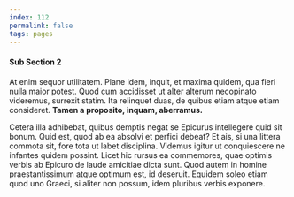 ```yaml
---
index: 112
permalink: false
tags: pages
---
```

#### Sub Section 2

At enim sequor utilitatem. Plane idem, inquit, et maxima quidem, qua fieri nulla maior potest. Quod cum accidisset ut alter alterum necopinato videremus, surrexit statim. Ita relinquet duas, de quibus etiam atque etiam consideret. **Tamen a proposito, inquam, aberramus.**

Cetera illa adhibebat, quibus demptis negat se Epicurus intellegere quid sit bonum. Quid est, quod ab ea absolvi et perfici debeat? Et ais, si una littera commota sit, fore tota ut labet disciplina. Videmus igitur ut conquiescere ne infantes quidem possint. Licet hic rursus ea commemores, quae optimis verbis ab Epicuro de laude amicitiae dicta sunt. Quod autem in homine praestantissimum atque optimum est, id deseruit. Equidem soleo etiam quod uno Graeci, si aliter non possum, idem pluribus verbis exponere.
